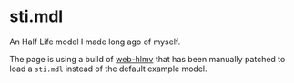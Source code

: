 # sti.mdl

An Half Life model I made long ago of myself.

The page is using a build of [web-hlmv](https://github.com/danakt/web-hlmv) that has been manually patched to load a `sti.mdl` instead of the default example model. 
